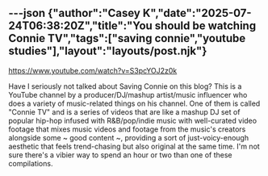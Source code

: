 ---json
{"author":"Casey K","date":"2025-07-24T06:38:20Z","title":"You should be watching Connie TV","tags":["saving connie","youtube studies"],"layout":"layouts/post.njk"}
---
https://www.youtube.com/watch?v=S3pcYOJ2z0k

Have I seriously not talked about Saving Connie on this blog? This is a YouTube channel by a producer/DJ/mashup artist/music influencer who does a variety of music-related things on his channel. One of them is called &#x22;Connie TV&#x22; and is a series of videos that are like a mashup DJ set of popular hip-hop infused with R&#x26;B/pop/indie music with well-curated video footage that mixes music videos and footage from the music&#x27;s creators alongside some ~ good content ~, providing a sort of just-voicy-enough aesthetic that feels trend-chasing but also original at the same time. I&#x27;m not sure there&#x27;s a vibier way to spend an hour or two than one of these compilations.
